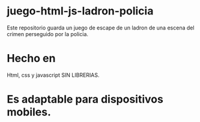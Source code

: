 # juego-html-js-ladron-policia
Este repositorio guarda un juego de escape de un ladron de una escena del crimen perseguido por la policia.


# Hecho en 
Html, css y javascript SIN LIBRERIAS.

# Es adaptable para dispositivos mobiles.
